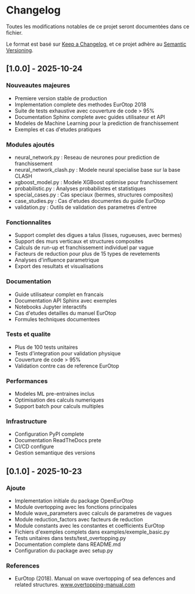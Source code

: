 # Changelog

Toutes les modifications notables de ce projet seront documentées dans ce fichier.

Le format est basé sur [Keep a Changelog](https://keepachangelog.com/fr/1.0.0/),
et ce projet adhère au [Semantic Versioning](https://semver.org/lang/fr/).

## [1.0.0] - 2025-10-24

### Nouveautes majeures
- Premiere version stable de production
- Implementation complete des methodes EurOtop 2018
- Suite de tests exhaustive avec couverture de code > 95%
- Documentation Sphinx complete avec guides utilisateur et API
- Modeles de Machine Learning pour la prediction de franchissement
- Exemples et cas d'etudes pratiques

### Modules ajoutés
- neural_network.py : Reseau de neurones pour prediction de franchissement
- neural_network_clash.py : Modele neural specialise base sur la base CLASH
- xgboost_model.py : Modele XGBoost optimise pour franchissement
- probabilistic.py : Analyses probabilistes et statistiques
- special_cases.py : Cas speciaux (bermes, structures composites)
- case_studies.py : Cas d'etudes documentes du guide EurOtop
- validation.py : Outils de validation des parametres d'entree

### Fonctionnalites
- Support complet des digues a talus (lisses, rugueuses, avec bermes)
- Support des murs verticaux et structures composites
- Calculs de run-up et franchissement individuel par vague
- Facteurs de reduction pour plus de 15 types de revetements
- Analyses d'influence parametrique
- Export des resultats et visualisations

### Documentation
- Guide utilisateur complet en francais
- Documentation API Sphinx avec exemples
- Notebooks Jupyter interactifs
- Cas d'etudes detailles du manuel EurOtop
- Formules techniques documentees

### Tests et qualite
- Plus de 100 tests unitaires
- Tests d'integration pour validation physique
- Couverture de code > 95%
- Validation contre cas de reference EurOtop

### Performances
- Modeles ML pre-entraines inclus
- Optimisation des calculs numeriques
- Support batch pour calculs multiples

### Infrastructure
- Configuration PyPI complete
- Documentation ReadTheDocs prete
- CI/CD configure
- Gestion semantique des versions

## [0.1.0] - 2025-10-23

### Ajoute
- Implementation initiale du package OpenEurOtop
- Module overtopping avec les fonctions principales
- Module wave_parameters avec calculs de parametres de vagues
- Module reduction_factors avec facteurs de reduction
- Module constants avec les constantes et coefficients EurOtop
- Fichiers d'exemples complets dans examples/exemple_basic.py
- Tests unitaires dans tests/test_overtopping.py
- Documentation complete dans README.md
- Configuration du package avec setup.py

### References
- EurOtop (2018). Manual on wave overtopping of sea defences and related structures.
  www.overtopping-manual.com

